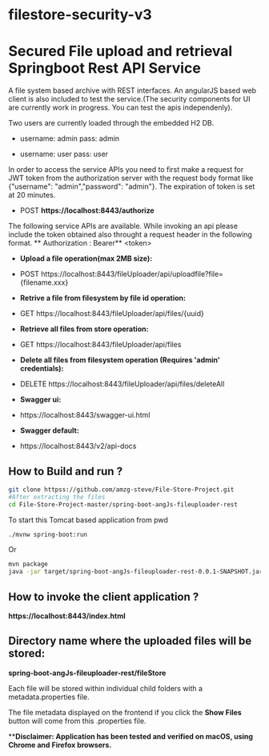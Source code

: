 # filestore-security-v3
Secured File upload and retrieval Springboot Rest API Service
===============================================================

A file system based archive with REST interfaces. An angularJS based web client is also included to test the service.(The security components for UI are currently work in progress. You can test the apis independenly).

Two users are currently loaded through the embedded H2 DB.

* username: admin pass: admin

* username: user pass: user


In order to access the service APIs you need to first make a request for JWT token from the authorization server with the request body format like {"username": "admin","password": "admin"}. The expiration of token is set at 20 minutes.

* POST **https://localhost:8443/authorize**

The following service APIs are available. While invoking an api please include the token obtained also throught a request header in the following format.
** Authorization : Bearer** &#60;token&#62;

* **Upload a file operation(max 2MB size):**
* POST https://localhost:8443/fileUploader/api/uploadfile?file={filename.xxx}

* **Retrive a file from filesystem by file id operation:**
* GET https://localhost:8443/fileUploader/api/files/{uuid}

* **Retrieve all files from store operation:**
* GET https://localhost:8443/fileUploader/api/files

* **Delete all files from filesystem operation (Requires 'admin' credentials):**
* DELETE https://localhost:8443/fileUploader/api/files/deleteAll

* **Swagger ui:**
* https://localhost:8443/swagger-ui.html

* **Swagger default:**
* https://localhost:8443/v2/api-docs

How to Build and run ?
-------------

```bash
git clone httpss://github.com/amzg-steve/File-Store-Project.git
#After extracting the files
cd File-Store-Project-master/spring-boot-angJs-fileuploader-rest
```
To start this Tomcat based application from pwd
```bash
./mvnw spring-boot:run
```
Or

```bash
mvn package
java -jar target/spring-boot-angJs-fileuploader-rest-0.0.1-SNAPSHOT.jar
```

How to invoke the client application ?
-------------
**https://localhost:8443/index.html**

Directory name where the uploaded files will be stored:
-------------
**spring-boot-angJs-fileuploader-rest/fileStore**

Each file will be stored within individual child folders with a metadata.properties file.

The file metadata displayed on the frontend if you click the **Show Files** button will come from this .properties file.


****Disclaimer: Application has been tested and verified on macOS, using Chrome and Firefox browsers.**


